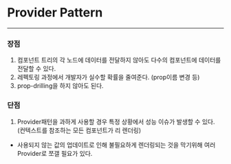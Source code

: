 # Provider Pattern

---

### 장점
1. 컴포넌트 트리의 각 노드에 데이터를 전달하지 않아도 다수의 컴포넌트에 데이터를 전달할 수 있다.
2. 레펙토링 과정에서 개발자가 실수할 확률을 줄여준다. (prop이름 변경 등)
3. prop-drilling을 하지 않아도 된다.

### 단점
1. Provider패턴을 과하게 사용할 경우 특정 상황에서 성능 이슈가 발생할 수 있다. (컨텍스트를 참조하는 모든 컴포넌트가 리 렌더링)
- 사용되지 않는 값의 업데이트로 인해 불필요하게 렌더링되는 것을 막기위해 여러 Provider로 쪼갤 필요가 있다.
